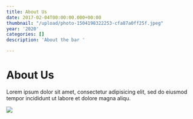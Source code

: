 ```yaml
---
title: About Us
date: 2017-02-04T00:00:00.000+00:00
thumbnail: "/upload/photo-1504198322253-cfa87a0ff25f.jpeg"
year: '2020'
categories: []
description: 'About the bar '

---
```


# About Us

Lorem ipsum dolor sit amet, consectetur adipisicing elit, sed do eiusmod tempor incididunt ut labore et dolore magna aliqu.

![](/upload/photo-1504198322253-cfa87a0ff25f.jpeg)